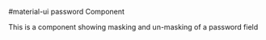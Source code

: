#material-ui password Component

This is a component showing masking and un-masking of a password field
